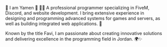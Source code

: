 🌟 I am Yamen 🌟
👨‍💻 A professional programmer specializing in FiveM, Discord, and website development. I bring extensive experience in designing and programming advanced systems for games and servers, as well as building integrated web applications. 🚀

Known by the title Favi, I am passionate about creating innovative solutions and delivering excellence in the programming field in Jordan. 🌍✨
